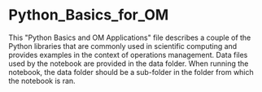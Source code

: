 # Python_Basics_for_OM

This "Python Basics and OM Applications" file describes a couple of the Python libraries that are commonly used in scientific computing and provides examples in the context of operations management. Data files used by the notebook are provided in the data folder. When running the notebook, the data folder should be a sub-folder in the folder from which the notebook is ran.
